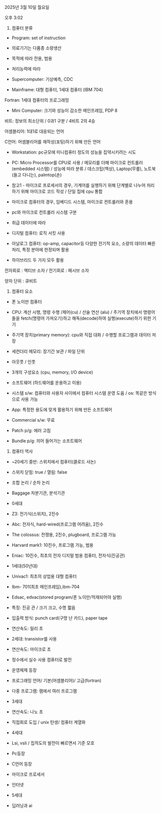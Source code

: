﻿2025년 3월 10일 월요일

오후 3:02

1.  컴퓨터  분류

-   Program: set of instruction

-   의료기기는  다품종  소량생산

-   목적에  따라  전용, 범용

-   처리능력에  따라

-   Supercomputer: 기상예측, CDC

-   Mainframe: 대형  컴퓨터, 1세대  컴퓨터 (IBM 704)

Fortran: 1세대  컴퓨터의  프로그래밍

-   Mini Computer: 크기와  성능이  감소한  메인프레임, PDP 8

비트: 정보의  최소단위 / 0과1 구분 / 4비트 2의 4승

어셈블리어: 1대1로  대응되는  언어

C언어: 어셈블리어를  재작성(포팅)하기  위해  만든  언어

-   Workstation: pc규모에  미니컴퓨터  정도의  성능을  집약시키려는  시도

-   PC: Micro Processor를 CPU로  사용 / 메모리를  더해  마이크로  컨트롤러(embedded 시스템) / 성능에  따라  분류 / 데스크탑(책상), Laptop(무릎), 노트북(들고  다니는), palmtop(손)
-   참고1 - 마이크로  프로세서의  경우, 기계어를  실행하기  위해  단계별로  나누어  처리하기  위해  마이크로  코드  작성 / 단일  칩에 cpu 통합

-   마이크로  컴퓨터의  경우, 임베디드  시스템, 마이크로  컨트롤러와  혼용

-   pc와  마이크로  컨트롤러  시스템  구분

-   취급  데이터에  따라

-   디지털  컴퓨터: 로직  서킷  사용
-   아날로그  컴퓨터: op-amp, capacitor등  다양한  전기적  요소, 소량의  데이터  빠른  처리, 특정  분야에  한정되며  활용
-   하이브리드  두  가지  모두  활용

전자회로 : 엑티브  소자 / 전기회로 : 패시브  소자

양자  단위 : 큐비트

1.  컴퓨터  요소

-   폰  노이만  컴퓨터

-   CPU: 계산  시행, 명령  수행 /제어(cu) / 산술  연산 (alu) / 주기역  장치에서  명령어들을 fetch(명령어  가져오기)하고  해독(decode)하여  실행(execute)하기  위한  기기
-   주기역  장치(primary memory): cpu와  직접  대화 / 수행할  프로그램과  데이터  저장
-   세컨더리  메모리: 장기간  보관 / 파일  단위
-   아웃풋 / 인풋
-   3개의  구성요소 (cpu, memory, I/O device)

-   소프트웨어 (하드웨어를  운용하고  이용)

-   시스템 s/w: 컴퓨터와  사용자  사이에서  컴퓨터  시스템  운영  도움 / os: 똑같은  방식으로  사용  가능
-   App: 특정한  용도에  맞게  활용하기  위해  만든  소프트웨어
-   Commercial s/w: 무료
-   Patch p/g: 에러  고침
-   Bundle p/g: 끼어  들어가는  소프트웨어

1.  컴퓨터  역사

-   ~20세기  중반: 스위치에서  컴퓨터(클로드  샤논)

-   스위치  닫힘: true / 열림: false
-   조합  논리 / 순차  논리
-   Baggage 차분기관, 분석기관

-   0세대

-   Z3: 전기식(스위치), 2진수
-   Abc: 전자식, hard-wired(프로그램  어려움), 2진수
-   The colossus: 전쟁용, 2진수, plugboard, 프로그램  가능
-   Harvard mark1: 10진수, 프로그램  가능, 범용
-   Eniac: 10진수, 최초의  전자  디지털  범용  컴퓨터, 전자식(진공관)

-   1세대(50년대)

-   Univac1: 최초의  상업용  대형  컴퓨터
-   Ibm- 701(최초  메인프레임),ibm-704
-   Edsac, edvac(stored program/폰  노이만/적재되어야  실행)
-   특징: 진공  관 / 크기  크고, 수명  짧음
-   입출력  방식: punch card(구멍  난  카드), paper tape
-   연산속도: 밀리  초

-   2세대: transistor를  사용

-   연산속도: 마이크로  초
-   정수에서  실수  사용  컴퓨터로  발전
-   운영체제  등장
-   프로그래밍  언어/ 기본(어셈블리어)/ 고급(fortran)
-   다중  프로그램: 램에서  여러  프로그램

-   3세대

-   연산속도: 나노  초
-   직접회로  도입 / unix 탄생/ 컴퓨터  계열화

-   4세대

-   Lsi, vsli / 집적도의  발전이  빠르면서  기준  모호
-   Pc등장
-   C언어  등장
-   마이크로  프로세서
-   인터넷

-   5세대

-   딥러닝과 ai
